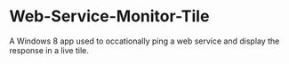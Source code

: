 Web-Service-Monitor-Tile
========================

A Windows 8 app used to occationally ping a web service and display the response in a live tile.
